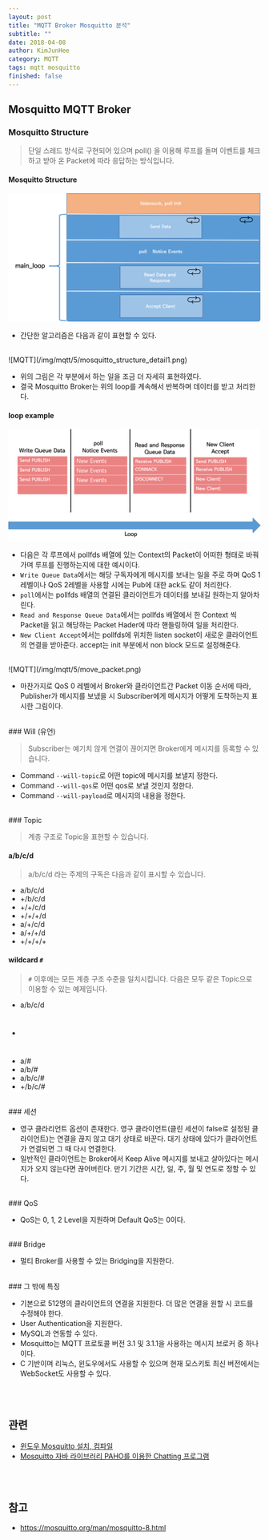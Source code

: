 ```yaml
---
layout: post
title: "MQTT Broker Mosquitto 분석"
subtitle: ""
date: 2018-04-08
author: KimJunHee
category: MQTT
tags: mqtt mosquitto
finished: false
---
```


## Mosquitto MQTT Broker

### Mosquitto Structure

> 단일 스레드 방식로 구현되어 있으며 poll() 을 이용해 루프를 돌며 이벤트를 체크하고 받아 온 Packet에 따라 응답하는 방식입니다.

#### Mosquitto Structure

![MQTT](/img/mqtt/5/mosquitto_structure.png)

* 간단한 알고리즘은 다음과 같이 표현할 수 있다.

<br/>
![MQTT](/img/mqtt/5/mosquitto_structure_detail1.png)

* 위의 그림은 각 부분에서 하는 일을 조금 더 자세히 표현하였다.
* 결국 Mosquitto Broker는 위의 loop를 계속해서 반복하며 데이터를 받고 처리한다.

#### loop example

![MQTT](/img/mqtt/5/loop_example.png)

* 다음은 각 루프에서 pollfds 배열에 있는 Context의 Packet이 어떠한 형태로 바꿔가며 루프를 진행하는지에 대한 예시이다.
* ```Write Queue Data```에서는 해당 구독자에게 메시지를 보내는 일을 주로 하며 QoS 1레벨이나 QoS 2레벨을 사용할 시에는 Pub에 대한 ack도 같이 처리한다.
* ```poll```에서는 pollfds 배열의 연결된 클라이언트가 데이터를 보내길 원하는지 알아차린다.
* ```Read and Response Queue Data```에서는 pollfds 배열에서 한 Context 씩 Packet을 읽고 해당하는 Packet Hader에 따라 핸들링하여 일을 처리한다.
* ```New Client Accept```에서는 pollfds에 위치한 listen socket이 새로운 클라이언트의 연결을 받아준다. accept는 init 부분에서 non block 모드로 설정해준다.

<br/>
![MQTT](/img/mqtt/5/move_packet.png)

* 마찬가지로 QoS 0 레벨에서 Broker와 클라이언트간 Packet 이동 순서에 따라, Publisher가 메시지를 보냈을 시 Subscriber에게 메시지가 어떻게 도착하는지 표시한 그림이다.

<br/>
### Will (유언)

> Subscriber는 예기치 않게 연결이 끊어지면 Broker에게 메시지를 등록할 수 있습니다.

* Command ```--will-topic```로 어떤 topic에 메시지를 보낼지 정한다.
* Command ```--will-qos```로 어떤 qos로 보낼 것인지 정한다.
* Command ```--will-payload```로 메시지의 내용을 정한다.

<br/>
### Topic

> 계층 구조로 Topic을 표현할 수 있습니다.

#### a/b/c/d

> a/b/c/d 라는 주제의 구독은 다음과 같이 표시할 수 있습니다.

* a/b/c/d
* +/b/c/d
* +/+/c/d
* +/+/+/d
* a/+/c/d
* a/+/+/d
* +/+/+/+

#### wildcard  ```#```

> ```#``` 이후에는 모든 계층 구조 수준을 일치시킵니다. 다음은 모두 같은 Topic으로 이용할 수 있는 예제입니다.

* a/b/c/d
* #
* a/#
* a/b/#
* a/b/c/#
* +/b/c/#

<br/>
### 세션

* 영구 클라리언트 옵션이 존재한다. 영구 클라이언트(클린 세션이 false로 설정된 클라이언트)는 연결을 끊지 않고 대기 상태로 바꾼다. 대기 상태에 있다가 클라이언트가 연결되면 그 때 다시 연결한다.
* 일반적인 클라이언트는 Broker에서 Keep Alive 메시지를 보내고 살아있다는 메시지가 오지 않는다면 끊어버린다. 만기 기간은 시간, 일, 주, 월 및 연도로 정할 수 있다.

<br/>
### QoS

- QoS는 0, 1, 2 Level을 지원하며 Default QoS는 0이다.

<br/>
### Bridge

* 멀티 Broker를 사용할 수 있는 Bridging을 지원한다.

<br/>
### 그 밖에 특징

* 기본으로 512명의 클라이언트의 연결을 지원한다. 더 많은 연결을 원할 시 코드를 수정해야 한다.
* User Authentication을 지원한다.
* MySQL과 연동할 수 있다.
* Mosquitto는 MQTT 프로토콜 버전 3.1 및 3.1.1을 사용하는 메시지 브로커 중 하나이다.
* C 기반이며 리눅스, 윈도우에서도 사용할 수 있으며 현재 모스키토 최신 버전에서는 WebSocket도 사용할 수 있다.

<br/><br/>
## 관련

* [윈도우 Mosquitto 설치, 컴파일](https://wnsgml972.github.io/mqtt/mqtt_windows-install.html)
* [Mosquitto 자바 라이브러리 PAHO를 이용한 Chatting 프로그램](https://github.com/wnsgml972/MQTT-Chating)

<br/><br/>
## 참고

* <https://mosquitto.org/man/mosquitto-8.html>
